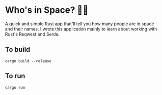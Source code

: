 # Who's in Space? 👩‍🚀

A quick and simple Rust app that'll tell you how many people are in space and their names. I wrote this application mainly to learn about working with Rust's Reqwest and Serde.

## To build

`cargo build --release`

## To run

`cargo run`
